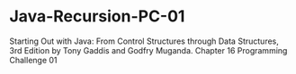 # Java-Recursion-PC-01
Starting Out with Java: From Control Structures through Data Structures, 3rd Edition by Tony Gaddis and Godfry Muganda.  Chapter 16 Programming Challenge 01
